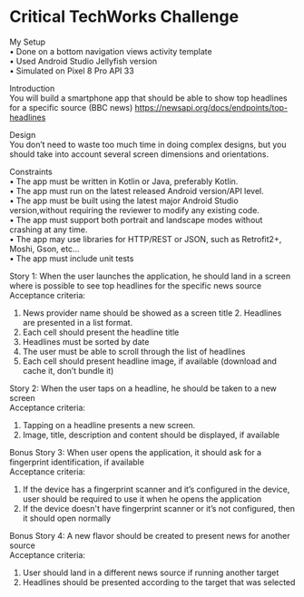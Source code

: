 # Critical TechWorks Challenge

My Setup  
• Done on a bottom navigation views activity template  
• Used Android Studio Jellyfish version  
• Simulated on Pixel 8 Pro API 33

Introduction  
You will build a smartphone app that should be able to show top headlines for a specific source (BBC news)
https://newsapi.org/docs/endpoints/top-headlines

Design  
You don’t need to waste too much time in doing complex designs, but you should take into account several screen dimensions and orientations.

Constraints  
• The app must be written in Kotlin or Java, preferably Kotlin.  
• The app must run on the latest released Android version/API level.  
• The app must be built using the latest major Android Studio version,without requiring the reviewer to modify any existing code.  
• The app must support both portrait and landscape modes without crashing at any time.  
• The app may use libraries for HTTP/REST or JSON, such as Retrofit2+, Moshi, Gson, etc...  
• The app must include unit tests  

Story 1: When the user launches the application, he should land in a screen where is possible to see top headlines for the specific news source  
Acceptance criteria:
1. News provider name should be showed as a screen title 2. Headlines are presented in a list format.
2. Each cell should present the headline title
3. Headlines must be sorted by date
4. The user must be able to scroll through the list of headlines
5. Each cell should present headline image, if available (download and cache it, don’t bundle it)

Story 2: When the user taps on a headline, he should be taken to a new screen  
Acceptance criteria:
1. Tapping on a headline presents a new screen.
2. Image, title, description and content should be displayed, if available

Bonus Story 3: When user opens the application, it should ask for a fingerprint identification, if available  
Acceptance criteria:
1. If the device has a fingerprint scanner and it’s configured in the device, user should be required to use it when he opens the application
2. If the device doesn't have fingerprint scanner or it’s not configured, then it should open normally

Bonus Story 4: A new flavor should be created to present news for another source  
Acceptance criteria:
1. User should land in a different news source if running another target
2. Headlines should be presented according to the target that was selected